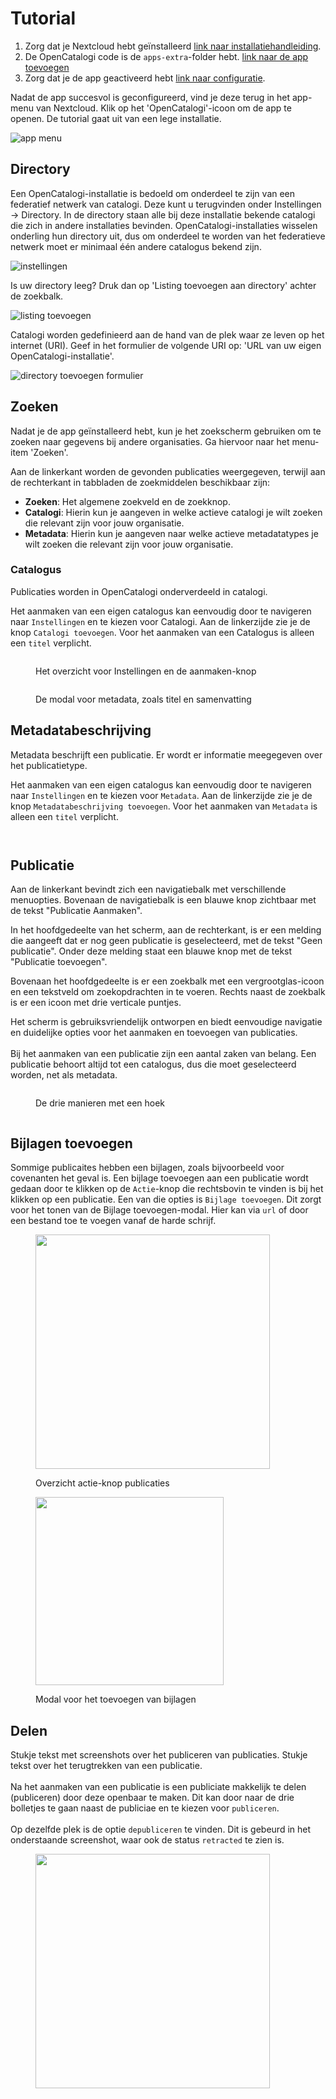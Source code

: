 # Tutorial

1. Zorg dat je Nextcloud hebt geïnstalleerd [link naar installatiehandleiding](https://cloud.nextcloud.com/s/iyNGp8ryWxc7Efa?path=%2F1%20Setting%20up%20a%20development%20environment).
2. De OpenCatalogi code is de `apps-extra`-folder hebt. [link naar de app toevoegen](../developers/installatie-van-nextcloud-development-omgeving.md)
3. Zorg dat je de app geactiveerd hebt [link naar configuratie](../developers/de-opencatalogi-app-toevoegen-aan-nextcloud.md).

Nadat de app succesvol is geconfigureerd, vind je deze terug in het app-menu van Nextcloud. Klik op het 'OpenCatalogi'-icoon om de app te openen. De tutorial gaat uit van een lege installatie.

![app menu](<../assets/nc\_app\_menu (1).png>)

## Directory

Een OpenCatalogi-installatie is bedoeld om onderdeel te zijn van een federatief netwerk van catalogi. Deze kunt u terugvinden onder Instellingen -> Directory. In de directory staan alle bij deze installatie bekende catalogi die zich in andere installaties bevinden. OpenCatalogi-installaties wisselen onderling hun directory uit, dus om onderdeel te worden van het federatieve netwerk moet er minimaal één andere catalogus bekend zijn.

![instellingen](../assets/oc\_instellingen.png)

Is uw directory leeg? Druk dan op 'Listing toevoegen aan directory' achter de zoekbalk.

![listing toevoegen](../assets/oc\_listing\_toevoegen.png)

Catalogi worden gedefinieerd aan de hand van de plek waar ze leven op het internet (URI). Geef in het formulier de volgende URI op: 'URL van uw eigen OpenCatalogi-installatie'.

![directory toevoegen formulier](../assets/oc\_directory\_toevoegen\_form.png)

## Zoeken

Nadat je de app geïnstalleerd hebt, kun je het zoekscherm gebruiken om te zoeken naar gegevens bij andere organisaties. Ga hiervoor naar het menu-item 'Zoeken'.

Aan de linkerkant worden de gevonden publicaties weergegeven, terwijl aan de rechterkant in tabbladen de zoekmiddelen beschikbaar zijn:

* **Zoeken**: Het algemene zoekveld en de zoekknop.
* **Catalogi**: Hierin kun je aangeven in welke actieve catalogi je wilt zoeken die relevant zijn voor jouw organisatie.
* **Metadata**: Hierin kun je aangeven naar welke actieve metadatatypes je wilt zoeken die relevant zijn voor jouw organisatie.

### Catalogus

Publicaties worden in OpenCatalogi onderverdeeld in catalogi.

Het aanmaken van een eigen catalogus kan eenvoudig door te navigeren naar `Instellingen` en te kiezen voor Catalogi. Aan de linkerzijde zie je de knop `Catalogi toevoegen`. Voor het aanmaken van een Catalogus is alleen een `titel` verplicht.&#x20;

<div align="left">

<figure><img src="../.gitbook/assets/image.png" alt=""><figcaption><p>Het overzicht voor Instellingen en de aanmaken-knop</p></figcaption></figure>

 

<figure><img src="../.gitbook/assets/Screenshot 2024-08-08 113242.png" alt=""><figcaption><p>De modal voor metadata, zoals titel en samenvatting</p></figcaption></figure>

</div>

## Metadatabeschrijving

Metadata beschrijft een publicatie. Er wordt er informatie meegegeven over het publicatietype.&#x20;

Het aanmaken van een eigen catalogus kan eenvoudig door te navigeren naar `Instellingen` en te kiezen voor `Metadata`. Aan de linkerzijde zie je de knop `Metadatabeschrijving toevoegen`. Voor het aanmaken van `Metadata` is alleen een `titel` verplicht.

<div>

<figure><img src="../.gitbook/assets/metadata-settings.png" alt=""><figcaption></figcaption></figure>

 

<figure><img src="../.gitbook/assets/Metadata_modal.png" alt=""><figcaption></figcaption></figure>

</div>

## Publicatie

Aan de linkerkant bevindt zich een navigatiebalk met verschillende menuopties. Bovenaan de navigatiebalk is een blauwe knop zichtbaar met de tekst "Publicatie Aanmaken".

In het hoofdgedeelte van het scherm, aan de rechterkant, is er een melding die aangeeft dat er nog geen publicatie is geselecteerd, met de tekst "Geen publicatie". Onder deze melding staat een blauwe knop met de tekst "Publicatie toevoegen".

Bovenaan het hoofdgedeelte is er een zoekbalk met een vergrootglas-icoon en een tekstveld om zoekopdrachten in te voeren. Rechts naast de zoekbalk is er een icoon met drie verticale puntjes.

Het scherm is gebruiksvriendelijk ontworpen en biedt eenvoudige navigatie en duidelijke opties voor het aanmaken en toevoegen van publicaties.\
\
Bij het aanmaken van een publicatie zijn een aantal zaken van belang. Een publicatie behoort altijd tot een catalogus, dus die moet geselecteerd worden, net als metadata.

<div>

<figure><img src="../.gitbook/assets/publicatie_mogelijkheden.png" alt=""><figcaption><p>De drie manieren met een hoek </p></figcaption></figure>

 

<figure><img src="../.gitbook/assets/publicatie_modal.png" alt=""><figcaption></figcaption></figure>

</div>

## Bijlagen toevoegen

Sommige publicaites hebben een bijlagen, zoals bijvoorbeeld voor covenanten het geval is. Een bijlage toevoegen aan een publicatie wordt gedaan door te klikken op de `Actie`-knop die rechtsbovin te vinden is bij het klikken op een publicatie. Een van die opties is `Bijlage toevoegen`. Dit zorgt voor het tonen van de Bijlage toevoegen-modal. Hier kan via `url` of door een bestand toe te voegen vanaf de harde schrijf.&#x20;

<div>

<figure><img src="../.gitbook/assets/bijlage_toevoegen.png" alt="" width="375"><figcaption><p>Overzicht actie-knop publicaties</p></figcaption></figure>

 

<figure><img src="../.gitbook/assets/bijlage_toevoegen_modal.png" alt="" width="301"><figcaption><p>Modal voor het toevoegen van bijlagen</p></figcaption></figure>

</div>

## Delen

Stukje tekst met screenshots over het publiceren van publicaties. Stukje tekst over het terugtrekken van een publicatie.\
\
Na het aanmaken van een publicatie is een publiciate makkelijk te delen (publiceren) door deze openbaar te maken. Dit kan door naar de drie bolletjes te gaan naast de publiciae en te kiezen voor `publiceren`. \
\
Op dezelfde plek is de optie `depubliceren` te vinden. Dit is gebeurd in het onderstaande screenshot, waar ook de status `retracted` te zien is.&#x20;

<div data-full-width="true">

<figure><img src="../.gitbook/assets/Screenshot 2024-08-08 142036.png" alt="" width="375"><figcaption></figcaption></figure>

</div>
